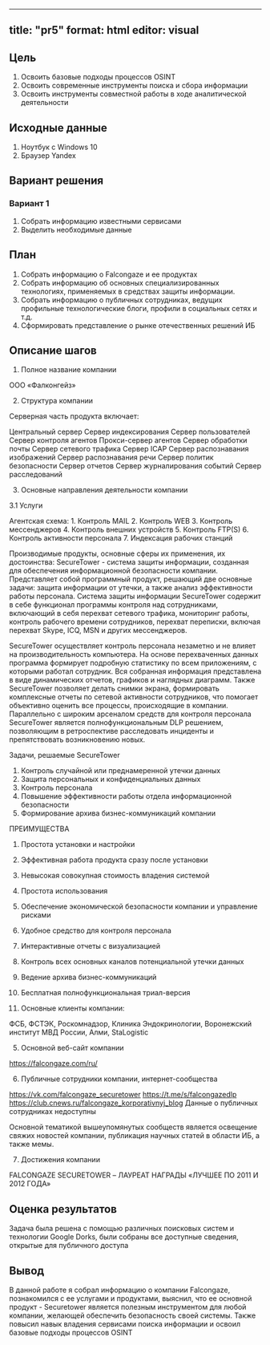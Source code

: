  ---
title: "pr5"
format: html
editor: visual
---

## Цель

1. Освоить базовые подходы процессов OSINT
2. Освоить современные инструменты поиска и сбора информации
3. Освоить инструменты совместной работы в ходе аналитической деятельности

## Исходные данные

1.  Ноутбук с Windows 10
2.  Браузер Yandex

## Вариант решения

### Вариант 1

1.  Собрать информацию известными сервисами
2.  Выделить необходимые данные

## План

1. Собрать информацию о Falcongaze и ее продуктах
2. Собрать информацию об основных специализированных технологиях, применяемых в средствах защиты информации.
3. Собрать информацию о публичных сотрудниках, ведущих профильные технологические блоги, профили в социальных сетях и т.д.
4. Сформировать представление о рынке отечественных решений ИБ

## Описание шагов

1. Полное название компании 

 ООО «Фалконгейз»
 
2. Структура компании

Серверная часть продукта включает:

Центральный сервер
Сервер индексирования
Сервер пользователей
Сервер контроля агентов
Прокси-сервер агентов
Сервер обработки почты
Сервер сетевого трафика
Сервер ICAP
Сервер распознавания изображений
Сервер распознавания речи
Сервер политик безопасности
Сервер отчетов
Сервер журналирования событий
Сервер расследований

3. Основные направления деятельности компании

  3.1 Услуги 
  
  Агентская схема:
    1. Контроль MAIL
    2. Контроль WEB
    3. Контроль мессенджеров
    4. Контроль внешних устройств
    5. Контроль FTP(S)
    6. Контроль активности персонала
    7. Индексация рабочих станций
   
 Производимые продукты, основные сферы их применения, их достоинства:
     SecureTower - система защиты информации, созданная для обеспечения информационной безопасности компании. Представляет собой программный продукт, решающий две основные   задачи: защита информации от утечки, а также анализ эффективности работы персонала. Система защиты информации SecureTower содержит в себе функционал программы контроля над сотрудниками, включающий в себя перехват сетевого трафика, мониторинг работы, контроль рабочего времени сотрудников, перехват переписки, включая перехват Skype, ICQ, MSN и других мессенджеров.

  SecureTower осуществляет контроль персонала незаметно и не влияет на производительность компьютера. На основе перехваченных данных программа формирует подробную статистику по всем приложениям, с которыми работал сотрудник. Вся собранная информация представлена в виде динамических отчетов, графиков и наглядных диаграмм. Также SecureTower позволяет делать снимки экрана, формировать комплексные отчеты по сетевой активности сотрудников, что помогает объективно оценить все процессы, происходящие в компании. Параллельно с широким арсеналом средств для контроля персонала SecureTower является полнофункциональным DLP решением, позволяющим в ретроспективе расследовать инциденты и препятствовать возникновению новых.

  Задачи, решаемые SecureTower

  1. Контроль случайной или преднамеренной утечки данных
  2. Защита персональных и конфиденциальных данных
  3. Контроль персонала
  4. Повышение эффективности работы отдела информационной безопасности
  5. Формирование архива бизнес-коммуникаций компании
   
  ПРЕИМУЩЕСТВА

  1. Простота установки и настройки
  2. Эффективная работа продукта сразу после установки
  3. Невысокая совокупная стоимость владения системой
  4. Простота использования
  5. Обеспечение экономической безопасности компании и управление рисками
  6. Удобное средство для контроля персонала
  7. Интерактивные отчеты с визуализацией
  8. Контроль всех основных каналов потенциальной утечки данных
  9. Ведение архива бизнес-коммуникаций
  10. Бесплатная полнофункциональная триал-версия


4. Основные клиенты компании: 

  ФСБ, ФСТЭК, Роскомнадзор, Клиника Эндокринологии, Воронежский институт МВД России, Алми, StaLogistic
  
5. Основной веб-сайт компании

  https://falcongaze.com/ru/
  
6. Публичные сотрудники компании, интернет-сообщества

  https://vk.com/falcongaze_securetower
  https://t.me/s/falcongazedlp
  https://club.cnews.ru/falcongaze_korporativnyj_blog
  Данные о публичных сотрудниках недоступны
  
  Основной тематикой вышеупомянутых сообществ является освещение свяжих новостей компании, публикация научных статей в области ИБ, а также мемы.
  
7. Достижения компании 

  FALCONGAZE SECURETOWER – ЛАУРЕАТ НАГРАДЫ «ЛУЧШЕЕ ПО 2011 И 2012 ГОДА»
  
## Оценка результатов

Задача была решена с помощью различных поисковых систем и технологии Google Dorks, были собраны все доступные сведения, открытые для публичного доступа

## Вывод

В данной работе я собрал информацию о компании Falcongaze, познакомился с ее услугами и продуктами, выяснил, что ее основной продукт - Securetower является 
полезным инструментом для любой компании, желающей обеспечить безопасность своей системы. Также повысил навык владения сервисами поиска информации и освоил базовые подходы
процессов OSINT
 
